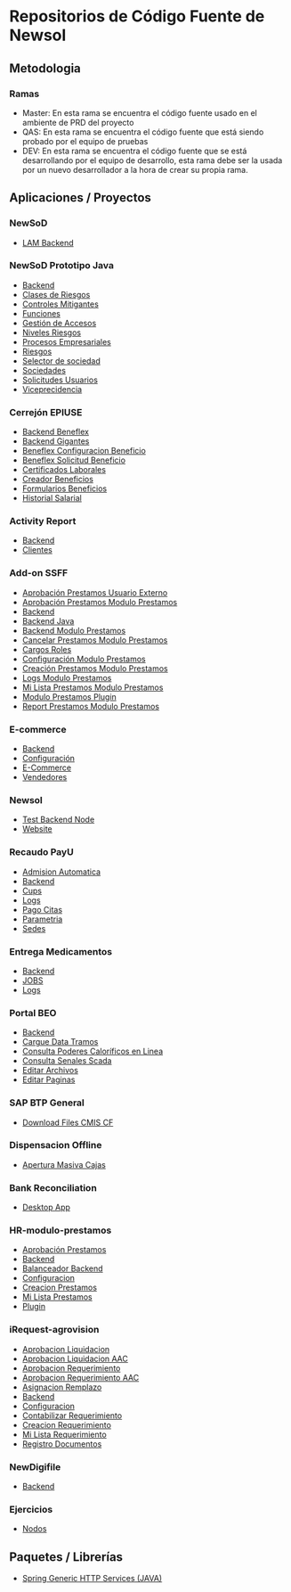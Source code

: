 # Repositorios de Código Fuente de Newsol

## Metodologia

### Ramas
* Master: En esta rama se encuentra el código fuente usado en el ambiente de PRD del proyecto  
* QAS: En esta rama se encuentra el código fuente que está siendo probado por el equipo de pruebas
* DEV: En esta rama se encuentra el código fuente que se está desarrollando por el equipo de desarrollo, esta rama debe ser la usada por un nuevo desarrollador a la hora de crear su propia rama.
## Aplicaciones / Proyectos

### NewSoD
<!-- TOC -->
* [LAM Backend](https://github.com/newsol-consulting/Newsol-NewSoD-LAM)
<!-- TOC -->

### NewSoD Prototipo Java
<!-- TOC -->
* [Backend](https://gitlab.com/n3968/backend)
* [Clases de Riesgos](https://gitlab.com/n3968/clases-de-riesgos)
* [Controles Mitigantes](https://gitlab.com/n3968/controles-mitigantes)
* [Funciones](https://gitlab.com/n3968/funciones)
* [Gestión de Accesos](https://gitlab.com/n3968/gestion-de-accesos)
* [Niveles Riesgos](https://gitlab.com/n3968/niveles-riesgos)
* [Procesos Empresariales](https://gitlab.com/n3968/procesos-empresariales)
* [Riesgos](https://gitlab.com/n3968/riesgos)
* [Selector de sociedad](https://gitlab.com/n3968/selector-de-sociedad)
* [Sociedades](https://gitlab.com/n3968/sociedades)
* [Solicitudes Usuarios](https://gitlab.com/n3968/solicitudes-usuarios)
* [Viceprecidencia](https://gitlab.com/n3968/viceprecidencia)
<!-- TOC -->

### Cerrejón EPIUSE
<!-- TOC -->
* [Backend Beneflex](https://gitlab.com/c7129/backend-beneflex)
* [Backend Gigantes](https://gitlab.com/c7129/backend-gigantes)
* [Beneflex Configuracion Beneficio](https://gitlab.com/c7129/beneflex-configuracion-beneficio)
* [Beneflex Solicitud Beneficio](https://gitlab.com/c7129/beneflex-solicitud-beneficio)
* [Certificados Laborales](https://gitlab.com/c7129/certificadoslaborales)
* [Creador Beneficios](https://gitlab.com/c7129/creador-beneficios)
* [Formularios Beneficios](https://gitlab.com/c7129/formularios-beneficios)
* [Historial Salarial](https://gitlab.com/c7129/historial-salarial)
<!-- TOC -->

### Activity Report
<!-- TOC -->
* [Backend](https://gitlab.com/a7912/backend)
* [Clientes](https://gitlab.com/a7912/clientes)
<!-- TOC -->

### Add-on SSFF
<!-- TOC -->
* [Aprobación Prestamos Usuario Externo](https://gitlab.com/add-on-ssff/aprobacion-prestamos-usuario-externo)
* [Aprobación Prestamos Modulo Prestamos](https://github.com/newsol-consulting/Newsol-NewDigifile)
* [Backend](https://gitlab.com/add-on-ssff/backend)
* [Backend Java](https://gitlab.com/add-on-ssff/backend-java)
* [Backend Modulo Prestamos](https://gitlab.com/add-on-ssff/backend-modulo-prestamos)
* [Cancelar Prestamos Modulo Prestamos](https://gitlab.com/add-on-ssff/cancelar-prestamos-modulo-prestamos)
* [Cargos Roles](https://gitlab.com/add-on-ssff/cargos-roles)
* [Configuración Modulo Prestamos](https://gitlab.com/add-on-ssff/configuracion-modulo-prestamos)
* [Creación Prestamos Modulo Prestamos](https://gitlab.com/add-on-ssff/creacion-prestamos-modulo-prestamos)
* [Logs Modulo Prestamos](https://gitlab.com/add-on-ssff/logs-modulo-prestamos)
* [Mi Lista Prestamos Modulo Prestamos](https://gitlab.com/add-on-ssff/mi-lista-prestamos-modulo-prestamos)
* [Modulo Prestamos Plugin](https://gitlab.com/add-on-ssff/modulo-prestamos-plugin)
* [Report Prestamos Modulo Prestamos](https://gitlab.com/add-on-ssff/report-prestamos-modulo-prestamos)
<!-- TOC -->

### E-commerce
<!-- TOC -->
* [Backend](https://gitlab.com/e-commerce54/backend)
* [Configuración](https://gitlab.com/e-commerce54/configuracion)
* [E-Commerce](https://gitlab.com/e-commerce54/e-commerce)
* [Vendedores](https://gitlab.com/e-commerce54/vendedores)
<!-- TOC -->

### Newsol
<!-- TOC -->
* [Test Backend Node](https://gitlab.com/new128/test-backend-node)
* [Website](https://gitlab.com/new128/website)
<!-- TOC -->

### Recaudo PayU
<!-- TOC -->
* [Admision Automatica](https://gitlab.com/recaudo-payu/admision-automatica)
* [Backend](https://gitlab.com/recaudo-payu/backend)
* [Cups](https://gitlab.com/recaudo-payu/cups)
* [Logs](https://gitlab.com/recaudo-payu/logs)
* [Pago Citas](https://gitlab.com/recaudo-payu/pago-citas)
* [Parametria](https://gitlab.com/recaudo-payu/parametria)
* [Sedes](https://gitlab.com/recaudo-payu/sedes)
<!-- TOC -->

### Entrega Medicamentos
<!-- TOC -->
* [Backend](https://gitlab.com/entrega-medicamentos/backend)
* [JOBS](https://gitlab.com/entrega-medicamentos/jobs)
* [Logs](https://gitlab.com/entrega-medicamentos/logs)
<!-- TOC -->

### Portal BEO
<!-- TOC -->
* [Backend](https://gitlab.com/portal-beo/backend)
* [Cargue Data Tramos](https://gitlab.com/portal-beo/cargue-data-tramos)
* [Consulta Poderes Caloríficos en Linea](https://gitlab.com/portal-beo/consulta-poderes-calorificos-en-linea)
* [Consulta Senales Scada](https://gitlab.com/portal-beo/consulta-senales-scada)
* [Editar Archivos](https://gitlab.com/portal-beo/editar-archivos)
* [Editar Paginas](https://gitlab.com/portal-beo/editar-paginas)
<!-- TOC -->

### SAP BTP General
<!-- TOC -->
* [Download Files CMIS CF](https://gitlab.com/sap-btp-general/download-files-cmis-cf)
<!-- TOC -->

### Dispensacion Offline
<!-- TOC -->
* [Apertura Masiva Cajas](https://gitlab.com/dispensacion-offline/apertura-masiva-cajas)
<!-- TOC -->

### Bank Reconciliation
<!-- TOC -->
* [Desktop App](https://gitlab.com/bank-reconciliation/desktop-app)
<!-- TOC -->

### HR-modulo-prestamos
<!-- TOC -->
* [Aprobación Prestamos](https://gitlab.com/hr-modulo-prestamos/aprobacion-prestamos)
* [Backend](https://gitlab.com/hr-modulo-prestamos/backend)
* [Balanceador Backend](https://gitlab.com/hr-modulo-prestamos/balanceador-backend)
* [Configuracion](https://gitlab.com/hr-modulo-prestamos/configuracion)
* [Creacion Prestamos](https://gitlab.com/hr-modulo-prestamos/creacion-prestamos)
* [Mi Lista Prestamos](https://gitlab.com/hr-modulo-prestamos/mi-lista-prestamos)
* [Plugin](https://gitlab.com/hr-modulo-prestamos/plugin)
<!-- TOC -->

### iRequest-agrovision
<!-- TOC -->
* [Aprobacion Liquidacion](https://gitlab.com/irequest-agrovision/aprobacion-liquidacion)
* [Aprobacion Liquidacion AAC](https://gitlab.com/irequest-agrovision/aprobacion-liquidacion-aac)
* [Aprobacion Requerimiento](https://gitlab.com/irequest-agrovision/aprobacion-requerimiento)
* [Aprobacion Requerimiento AAC](https://gitlab.com/irequest-agrovision/aprobacion-requerimiento-aac)
* [Asignacion Remplazo](https://gitlab.com/irequest-agrovision/asignacion-remplazo)
* [Backend](https://gitlab.com/irequest-agrovision/backend)
* [Configuracion](https://gitlab.com/irequest-agrovision/configuracion)
* [Contabilizar Requerimiento](https://gitlab.com/irequest-agrovision/contabilizar-requerimiento)
* [Creacion Requerimiento](https://gitlab.com/irequest-agrovision/creacion-requerimiento)
* [Mi Lista Requerimiento](https://gitlab.com/irequest-agrovision/mi-lista-requerimiento)
* [Registro Documentos](https://gitlab.com/irequest-agrovision/registro-documentos)
<!-- TOC -->

### NewDigifile
<!-- TOC -->
* [Backend](https://github.com/newsol-consulting/Newsol-NewDigifile)
<!-- TOC -->

### Ejercicios
<!-- TOC -->
* [Nodos](https://github.com/newsol-consulting/Newsol-Ejercicios-Nodos)
<!-- TOC -->

## Paquetes / Librerías
<!-- TOC -->
* [Spring Generic HTTP Services (JAVA)](https://github.com/newsol-consulting/spring_generic_http_services)
<!-- TOC -->